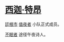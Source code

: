 # [西迦·特昂](../龙套/西迦·特昂.md)

[廷根市](../地区/廷根市.md) [值夜者](../团体/值夜者.md) 小队正式成员。

[不眠者](../途径/不眠者.md) 途径午夜诗人。
